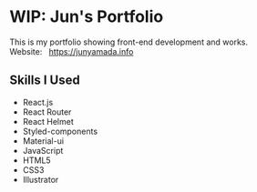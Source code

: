 #  WIP: Jun's Portfolio
This is my portfolio showing front-end development and works.  
Website: &nbsp; https://junyamada.info

## Skills I Used
- React.js
- React Router
- React Helmet
- Styled-components
- Material-ui
- JavaScript
- HTML5
- CSS3
- Illustrator